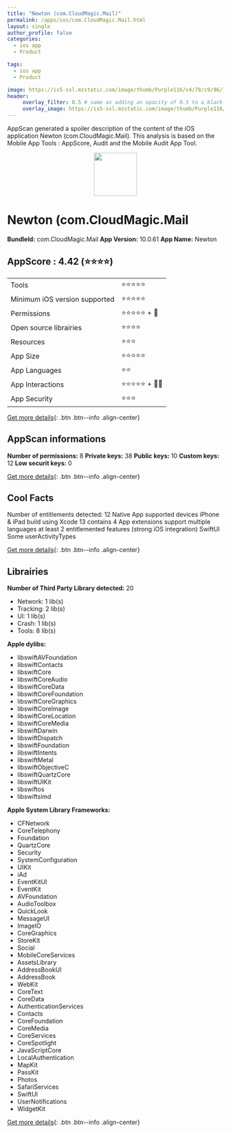```yaml
---
title: "Newton (com.CloudMagic.Mail)"
permalink: /apps/ios/com.CloudMagic.Mail.html
layout: single
author_profile: false
categories: 
  - ios app 
  - Product 

tags: 
  - ios app 
  - Product 

image: https://is5-ssl.mzstatic.com/image/thumb/Purple116/v4/78/c9/96/78c99636-4bfd-9c3b-3540-d49895e16011/AppIcon-0-0-1x_U007emarketing-0-0-0-7-0-0-sRGB-0-0-0-GLES2_U002c0-512MB-85-220-0-0.png/512x512bb.jpg
header: 
     overlay_filter: 0.5 # same as adding an opacity of 0.5 to a black background
     overlay_image: https://is5-ssl.mzstatic.com/image/thumb/Purple116/v4/78/c9/96/78c99636-4bfd-9c3b-3540-d49895e16011/AppIcon-0-0-1x_U007emarketing-0-0-0-7-0-0-sRGB-0-0-0-GLES2_U002c0-512MB-85-220-0-0.png/512x512bb.jpg
---
```

AppScan generated a spoiler description of the content of the iOS application Newton (com.CloudMagic.Mail). This analysis is based on the Mobile App Tools : AppScore, Audit and the Mobile Audit App Tool.

  
  
<div style="text-align: center;"><img src="https://is5-ssl.mzstatic.com/image/thumb/Purple116/v4/78/c9/96/78c99636-4bfd-9c3b-3540-d49895e16011/AppIcon-0-0-1x_U007emarketing-0-0-0-7-0-0-sRGB-0-0-0-GLES2_U002c0-512MB-85-220-0-0.png/512x512bb.jpg" width="100" height="100"></div>  
  
# Newton (com.CloudMagic.Mail

**BundleId:** com.CloudMagic.Mail
**App Version:** 10.0.61
**App Name:** Newton


## AppScore : 4.42 (⭐️⭐️⭐️⭐️) 

<table>
<tr><td> Tools </td><td> ⭐️⭐️⭐️⭐️⭐️ </td></tr>
<tr><td> Minimum iOS version supported </td><td> ⭐️⭐️⭐️⭐️⭐️ </td></tr>
<tr><td> Permissions </td><td> ⭐️⭐️⭐️⭐️⭐️ + 🌟 </td></tr>
<tr><td> Open source librairies </td><td> ⭐️⭐️⭐️⭐️ </td></tr>
<tr><td> Resources </td><td> ⭐️⭐️⭐️ </td></tr>
<tr><td> App Size </td><td> ⭐️⭐️⭐️⭐️⭐️ </td></tr>
<tr><td> App Languages </td><td> ⭐️⭐️ </td></tr>
<tr><td> App Interactions </td><td> ⭐️⭐️⭐️⭐️⭐️ + 🌟🌟 </td></tr>
<tr><td> App Security </td><td> ⭐️⭐️⭐️ </td></tr>
</table>

[Get more details](/pricing.html){: .btn .btn--info .align-center}  
  
## AppScan informations 

**Number of permissions:** 8
**Private keys:** 38
**Public keys:** 10
**Custom keys:** 12
**Low securit keys:** 0
  
[Get more details](/pricing.html){: .btn .btn--info .align-center}

## Cool Facts

Number of entitlements detected: 12
Native App
supported devices iPhone & iPad
build using Xcode 13
contains 4 App extensions
support multiple languages
at least 2 entitlemented features (strong iOS integration)
SwiftUI
Some userActivityTypes
  
[Get more details](/pricing.html){: .btn .btn--info .align-center}

## Librairies 
**Number of Third Party Library detected:** 20
- Network: 1 lib(s)
- Tracking: 2 lib(s)
- UI: 1 lib(s)
- Crash: 1 lib(s)
- Tools: 8 lib(s)

**Apple dylibs:**
- libswiftAVFoundation
- libswiftContacts
- libswiftCore
- libswiftCoreAudio
- libswiftCoreData
- libswiftCoreFoundation
- libswiftCoreGraphics
- libswiftCoreImage
- libswiftCoreLocation
- libswiftCoreMedia
- libswiftDarwin
- libswiftDispatch
- libswiftFoundation
- libswiftIntents
- libswiftMetal
- libswiftObjectiveC
- libswiftQuartzCore
- libswiftUIKit
- libswiftos
- libswiftsimd


**Apple System Library Frameworks:**
- CFNetwork
- CoreTelephony
- Foundation
- QuartzCore
- Security
- SystemConfiguration
- UIKit
- iAd
- EventKitUI
- EventKit
- AVFoundation
- AudioToolbox
- QuickLook
- MessageUI
- ImageIO
- CoreGraphics
- StoreKit
- Social
- MobileCoreServices
- AssetsLibrary
- AddressBookUI
- AddressBook
- WebKit
- CoreText
- CoreData
- AuthenticationServices
- Contacts
- CoreFoundation
- CoreMedia
- CoreServices
- CoreSpotlight
- JavaScriptCore
- LocalAuthentication
- MapKit
- PassKit
- Photos
- SafariServices
- SwiftUI
- UserNotifications
- WidgetKit


  
[Get more details](/pricing.html){: .btn .btn--info .align-center}

